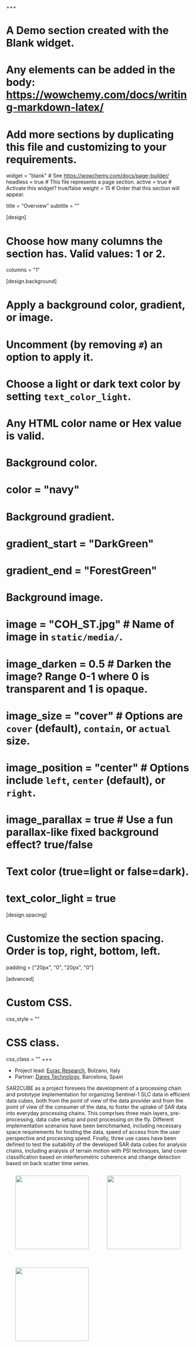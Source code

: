 +++
# A Demo section created with the Blank widget.
# Any elements can be added in the body: https://wowchemy.com/docs/writing-markdown-latex/
# Add more sections by duplicating this file and customizing to your requirements.

widget = "blank"  # See https://wowchemy.com/docs/page-builder/
headless = true  # This file represents a page section.
active = true  # Activate this widget? true/false
weight = 15  # Order that this section will appear.

title = "Overview"
subtitle = ""

[design]
  # Choose how many columns the section has. Valid values: 1 or 2.
  columns = "1"

[design.background]
  # Apply a background color, gradient, or image.
  #   Uncomment (by removing `#`) an option to apply it.
  #   Choose a light or dark text color by setting `text_color_light`.
  #   Any HTML color name or Hex value is valid.

  # Background color.
  # color = "navy"
  
  # Background gradient.
  # gradient_start = "DarkGreen"
  # gradient_end = "ForestGreen"
  
  # Background image.
  # image = "COH_ST.jpg"  # Name of image in `static/media/`.
  # image_darken = 0.5 # Darken the image? Range 0-1 where 0 is transparent and 1 is opaque.
  # image_size = "cover"  #  Options are `cover` (default), `contain`, or `actual` size.
  # image_position = "center"  # Options include `left`, `center` (default), or `right`.
  # image_parallax = true  # Use a fun parallax-like fixed background effect? true/false
  
  # Text color (true=light or false=dark).
  # text_color_light = true
  
[design.spacing]
  # Customize the section spacing. Order is top, right, bottom, left.
  padding = ["20px", "0", "20px", "0"]

[advanced]
 # Custom CSS. 
 css_style = ""
 
 # CSS class.
 css_class = ""
+++
- Project lead: [Eurac Research](https://www.eurac.edu/en/research/mountains/remsen/Pages/default.aspx), Bolzano, Italy
- Partner: [Dares Technology](http://dares.tech/), Barcelona, Spain
<span> 
SAR2CUBE as a project foresees the development of a processing chain and prototype implementation for organizing Sentinel-1 SLC data in efficient data cubes, both from the point of view of the data provider and from the point of view of the consumer of the data, to foster the uptake of SAR data into everyday processing chains. This comprises three main layers, pre-processing, data cube setup and post processing on the fly. Different implementation scenarios have been benchmarked, including necessary space requirements for hosting the data, speed of access from the user perspective and processing speed. Finally, three use cases have been defined to test the suitability of the developed SAR data cubes for analysis chains, including analysis of terrain motion with PSI techniques, land cover classification based on interferometric coherence and change detection based on back scatter time series.
</span>

<div align="left">
    <img style="float:left; margin:25px" src="/media/eurac_logo.png" width=200px/>
    <img style="float:left; margin:25px" src="/media/dares_logo.png" width=200px/>
    <img style="float:left; margin:25px" src="/media/esa_logo.png" width=200px/>
</div>